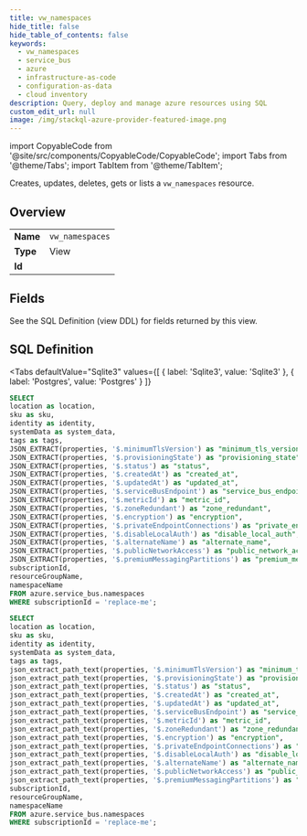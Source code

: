 ```yaml
--- 
title: vw_namespaces
hide_title: false
hide_table_of_contents: false
keywords:
  - vw_namespaces
  - service_bus
  - azure
  - infrastructure-as-code
  - configuration-as-data
  - cloud inventory
description: Query, deploy and manage azure resources using SQL
custom_edit_url: null
image: /img/stackql-azure-provider-featured-image.png
---
```


import CopyableCode from '@site/src/components/CopyableCode/CopyableCode';
import Tabs from '@theme/Tabs';
import TabItem from '@theme/TabItem';

Creates, updates, deletes, gets or lists a <code>vw_namespaces</code> resource.

## Overview
<table><tbody>
<tr><td><b>Name</b></td><td><code>vw_namespaces</code></td></tr>
<tr><td><b>Type</b></td><td>View</td></tr>
<tr><td><b>Id</b></td><td><CopyableCode code="azure.service_bus.vw_namespaces" /></td></tr>
</tbody></table>

## Fields

See the SQL Definition (view DDL) for fields returned by this view.

## SQL Definition

<Tabs
defaultValue="Sqlite3"
values={[
{ label: 'Sqlite3', value: 'Sqlite3' },
{ label: 'Postgres', value: 'Postgres' }
]}
>
<TabItem value="Sqlite3">

```sql
SELECT
location as location,
sku as sku,
identity as identity,
systemData as system_data,
tags as tags,
JSON_EXTRACT(properties, '$.minimumTlsVersion') as "minimum_tls_version",
JSON_EXTRACT(properties, '$.provisioningState') as "provisioning_state",
JSON_EXTRACT(properties, '$.status') as "status",
JSON_EXTRACT(properties, '$.createdAt') as "created_at",
JSON_EXTRACT(properties, '$.updatedAt') as "updated_at",
JSON_EXTRACT(properties, '$.serviceBusEndpoint') as "service_bus_endpoint",
JSON_EXTRACT(properties, '$.metricId') as "metric_id",
JSON_EXTRACT(properties, '$.zoneRedundant') as "zone_redundant",
JSON_EXTRACT(properties, '$.encryption') as "encryption",
JSON_EXTRACT(properties, '$.privateEndpointConnections') as "private_endpoint_connections",
JSON_EXTRACT(properties, '$.disableLocalAuth') as "disable_local_auth",
JSON_EXTRACT(properties, '$.alternateName') as "alternate_name",
JSON_EXTRACT(properties, '$.publicNetworkAccess') as "public_network_access",
JSON_EXTRACT(properties, '$.premiumMessagingPartitions') as "premium_messaging_partitions",
subscriptionId,
resourceGroupName,
namespaceName
FROM azure.service_bus.namespaces
WHERE subscriptionId = 'replace-me';
```

</TabItem>
<TabItem value="Postgres">

```sql
SELECT
location as location,
sku as sku,
identity as identity,
systemData as system_data,
tags as tags,
json_extract_path_text(properties, '$.minimumTlsVersion') as "minimum_tls_version",
json_extract_path_text(properties, '$.provisioningState') as "provisioning_state",
json_extract_path_text(properties, '$.status') as "status",
json_extract_path_text(properties, '$.createdAt') as "created_at",
json_extract_path_text(properties, '$.updatedAt') as "updated_at",
json_extract_path_text(properties, '$.serviceBusEndpoint') as "service_bus_endpoint",
json_extract_path_text(properties, '$.metricId') as "metric_id",
json_extract_path_text(properties, '$.zoneRedundant') as "zone_redundant",
json_extract_path_text(properties, '$.encryption') as "encryption",
json_extract_path_text(properties, '$.privateEndpointConnections') as "private_endpoint_connections",
json_extract_path_text(properties, '$.disableLocalAuth') as "disable_local_auth",
json_extract_path_text(properties, '$.alternateName') as "alternate_name",
json_extract_path_text(properties, '$.publicNetworkAccess') as "public_network_access",
json_extract_path_text(properties, '$.premiumMessagingPartitions') as "premium_messaging_partitions",
subscriptionId,
resourceGroupName,
namespaceName
FROM azure.service_bus.namespaces
WHERE subscriptionId = 'replace-me';
```

</TabItem>
</Tabs>
